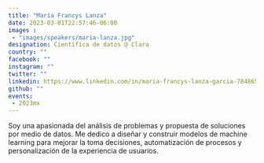 ```yaml
---
title: "María Francys Lanza"
date: 2023-03-01T22:57:46-06:00
images : 
 - "images/speakers/maria-lanza.jpg"
designation: Científica de datos @ Clara
country: ""
facebook: ""
instagram: ""
twitter: ""
linkedin: https://www.linkedin.com/in/maria-francys-lanza-garcia-784865128/
github: ""
events: 
 - 2023mx
---
```


Soy una apasionada del análisis de problemas y propuesta de soluciones por medio de datos. Me dedico a diseñar y construir modelos de machine learning para mejorar la toma decisiones, automatización de procesos y personalización de la experiencia de usuarios.